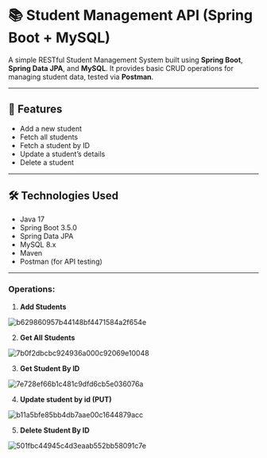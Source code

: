# 📚 Student Management API (Spring Boot + MySQL)

A simple RESTful Student Management System built using **Spring Boot**, **Spring Data JPA**, and **MySQL**. It provides basic CRUD operations for managing student data, tested via **Postman**.

---

## 📑 Features

- Add a new student
- Fetch all students
- Fetch a student by ID
- Update a student’s details
- Delete a student

---

## 🛠️ Technologies Used

- Java 17
- Spring Boot 3.5.0
- Spring Data JPA
- MySQL 8.x
- Maven
- Postman (for API testing)

---

### Operations:

1) **Add Students**

![b629860957b44148bf4471584a2f654e](https://github.com/user-attachments/assets/e5edf514-edba-4c91-ba9b-e06cbdc3417c)


2) **Get All Students**

![7b0f2dbcbc924936a000c92069e10048](https://github.com/user-attachments/assets/42969a6f-1a78-4211-9f80-c94bdf601feb)


3) **Get Student By ID**

![7e728ef66b1c481c9dfd6cb5e036076a](https://github.com/user-attachments/assets/bb04f31b-2b34-4268-91cf-b48348fa48c4)


4) **Update student by id (PUT)**

![b11a5bfe85bb4db7aae00c1644879acc](https://github.com/user-attachments/assets/9067e64a-7dd2-404b-9e61-39eb5e477e7e)


5) **Delete Student By ID**

![501fbc44945c4d3eaab552bb58091c7e](https://github.com/user-attachments/assets/ddcad432-2a15-47e6-935c-2323151043d0)
